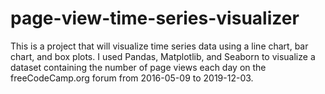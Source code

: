 # page-view-time-series-visualizer
This is a project that will visualize time series data using a line chart, bar chart, and box plots. I used Pandas, Matplotlib, and Seaborn to visualize a dataset containing the number of page views each day on the freeCodeCamp.org forum from 2016-05-09 to 2019-12-03.
